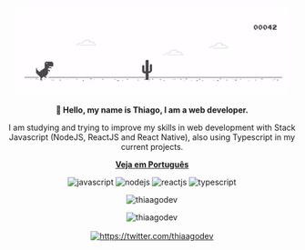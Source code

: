 <p align="center">
  <img src="./.github/dino-chrome.gif" width="px">
   <br><br>
  <strong>
    👋 Hello, my name is Thiago, I am a web developer.
  </strong>
</p>

<p align="center" style="text-align: center;">
    I am studying and trying to improve my skills in web development with Stack Javascript (NodeJS, ReactJS and React Native), also using Typescript in my current projects.
</p>

<p align="center">
    <strong>
        <a href="https://github.com/thiaagodev/thiaagodev/blob/master/README-pt-br.md">Veja em Português</a>
    </strong>
</p>

<p align="center">
    <img src="https://devicon.dev/devicon.git/icons/javascript/javascript-original.svg" alt="javascript"  width="20 "height="20"/>
    <img src="https://devicon.dev/devicon.git/icons/nodejs/nodejs-original.svg" alt="nodejs"  width="20 "height="20"/>
    <img src="https://devicon.dev/devicon.git/icons/react/react-original.svg" alt="reactjs"  width="20 "height="20"/>
    <img src="https://devicon.dev/devicon.git/icons/typescript/typescript-original.svg" alt="typescript"  width="20 "height="20"/>
</p>

<p align="center">
  <img src="https://github-readme-stats.vercel.app/api?username=thiaagodev&show_icons=true&theme=dark&count_private=true" alt="thiaagodev" />
</p>

<p align="center">
  <img src="https://github-readme-stats.vercel.app/api/top-langs/?username=thiaagodev&theme=dark" alt="thiaagodev" />
</p>

<p align="center">
 <a href="https://twitter.com/thiaagodev" target="blank">
   <img align="center" src="https://cdn.jsdelivr.net/npm/simple-icons@3.0.1/icons/twitter.svg" alt="https://twitter.com/thiaagodev" height="20" width="20" />
 </a>
